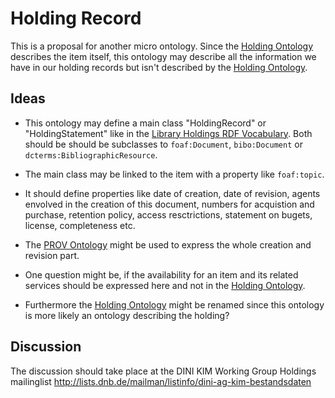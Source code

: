 # Holding Record

This is a proposal for another micro ontology. Since the [Holding Ontology] describes the item itself, this ontology may describe all the information we have in our holding records but isn't described by the [Holding Ontology].

## Ideas

* This ontology may define a main class "HoldingRecord" or "HoldingStatement" like in the [Library Holdings RDF Vocabulary]. Both should be should be subclasses to ```foaf:Document```, ```bibo:Document``` or ```dcterms:BibliographicResource```.

* The main class may be linked to the item with a property like ```foaf:topic```.

* It should define properties like date of creation, date of revision, agents envolved in the creation of this document, numbers for acquistion and purchase, retention policy, access resctrictions, statement on bugets, license, completeness etc.

* The [PROV Ontology] might be used to express the whole creation and revision part.

 * One question might be, if the availability for an item and its related services should be expressed here and not in the [Holding Ontology].

* Furthermore the [Holding Ontology] might be renamed since this ontology is more likely an ontology describing the holding?

## Discussion

The discussion should take place at the DINI KIM Working Group Holdings mailinglist http://lists.dnb.de/mailman/listinfo/dini-ag-kim-bestandsdaten

[Holding Ontology]: http://dini-ag-kim.github.io/holding-ontology/holding.html
[PROV Ontology]:  http://www.w3.org/TR/prov-o/
[Library Holdings RDF Vocabulary]: http://homepages.inf.ed.ac.uk/v1wwaite/2011/06/holdings.html
